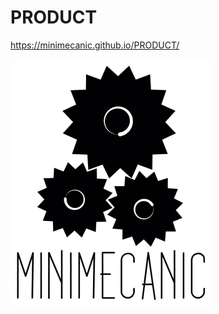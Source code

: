 # PRODUCT

https://minimecanic.github.io/PRODUCT/

![logo MINIMECANIC](https://github.com/minimecanic/minimecanic.github.io/blob/master/MINIMECANIC-111417-0336-3109.png)



